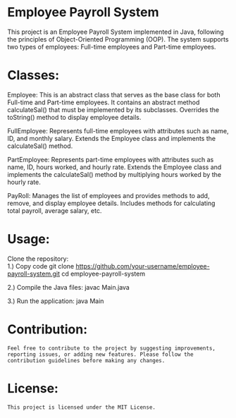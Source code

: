 # Employee Payroll System
This project is an Employee Payroll System implemented in Java, following the principles of Object-Oriented Programming (OOP). The system supports two types of employees: Full-time employees and Part-time employees.

# Classes:
Employee:
  This is an abstract class that serves as the base class for both Full-time and Part-time employees.
  It contains an abstract method calculateSal() that must be implemented by its subclasses.
  Overrides the toString() method to display employee details.
  
FullEmployee:
  Represents full-time employees with attributes such as name, ID, and monthly salary.
  Extends the Employee class and implements the calculateSal() method.
  
PartEmployee:
  Represents part-time employees with attributes such as name, ID, hours worked, and hourly rate.
  Extends the Employee class and implements the calculateSal() method by multiplying hours worked by the hourly rate.
  
PayRoll:
  Manages the list of employees and provides methods to add, remove, and display employee details.
  Includes methods for calculating total payroll, average salary, etc.
  
# Usage:
Clone the repository: <br>
1.) Copy code
    git clone https://github.com/your-username/employee-payroll-system.git
    cd employee-payroll-system
    
2.) Compile the Java files:
    javac Main.java

3.) Run the application:
    java Main

# Contribution:
    Feel free to contribute to the project by suggesting improvements, reporting issues, or adding new features. Please follow the contribution guidelines before making any changes.

# License:
    This project is licensed under the MIT License.
